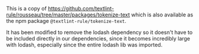 This is a copy of https://github.com/textlint-rule/rousseau/tree/master/packages/tokenize-text
which is also available as the npm package `@textlint-rule/tokenize-text`.

It has been modified to remove the lodash dependency so it doesn't have to be
included directly in our dependencies, since it becomes incredibly large with
lodash, especially since the entire lodash lib was imported.